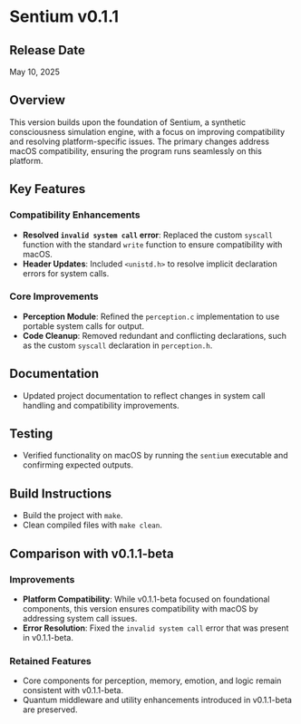 # Sentium v0.1.1

## Release Date
May 10, 2025

## Overview
This version builds upon the foundation of Sentium, a synthetic consciousness simulation engine, with a focus on improving compatibility and resolving platform-specific issues. The primary changes address macOS compatibility, ensuring the program runs seamlessly on this platform.

## Key Features

### Compatibility Enhancements
- **Resolved `invalid system call` error**: Replaced the custom `syscall` function with the standard `write` function to ensure compatibility with macOS.
- **Header Updates**: Included `<unistd.h>` to resolve implicit declaration errors for system calls.

### Core Improvements
- **Perception Module**: Refined the `perception.c` implementation to use portable system calls for output.
- **Code Cleanup**: Removed redundant and conflicting declarations, such as the custom `syscall` declaration in `perception.h`.

## Documentation
- Updated project documentation to reflect changes in system call handling and compatibility improvements.

## Testing
- Verified functionality on macOS by running the `sentium` executable and confirming expected outputs.

## Build Instructions
- Build the project with `make`.
- Clean compiled files with `make clean`.

## Comparison with v0.1.1-beta

### Improvements
- **Platform Compatibility**: While v0.1.1-beta focused on foundational components, this version ensures compatibility with macOS by addressing system call issues.
- **Error Resolution**: Fixed the `invalid system call` error that was present in v0.1.1-beta.

### Retained Features
- Core components for perception, memory, emotion, and logic remain consistent with v0.1.1-beta.
- Quantum middleware and utility enhancements introduced in v0.1.1-beta are preserved.
